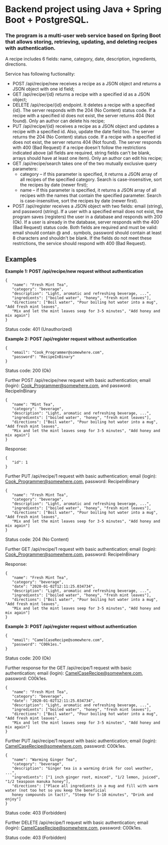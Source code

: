 # Backend project using Java + Spring Boot + PostgreSQL.

### The program is a multi-user web service based on Spring Boot that allows storing, retrieving, updating, and deleting recipes with authentication.

A recipe includes 6 fields: name, category, date, description, ingredients, directions.

Service has following fuctionality:
- POST /api/recipe/new receives a recipe as a JSON object and returns a JSON object with one id field;
- GET /api/recipe/{id} returns a recipe with a specified id as a JSON object;
- DELETE /api/recipe/{id} endpoint. It deletes a recipe with a specified {id}. The server responds with the 204 (No Content) status code. 
If a recipe with a specified id does not exist, the server returns 404 (Not found). Only an author can delete his recipe;
- PUT /api/recipe/{id} receives a recipe as a JSON object and updates a recipe with a specified id. Also, update the date field too. 
The server returns the 204 (No Content) status code. If a recipe with a specified id does not exist, the server returns 404 (Not found). 
The server responds with 400 (Bad Request) if a recipe doesn't follow the restrictions indicated above (all fields are required, string fields 
can't be blank, arrays should have at least one item). Only an author can edit his recipe;
- GET /api/recipe/search takes one of the two mutually exclusive query parameters:
	- category – if this parameter is specified, it returns a JSON array of all recipes of the specified category. Search is case-insensitive, 
	sort the recipes by date (newer first);
	- name – if this parameter is specified, it returns a JSON array of all recipes with the names that contain the specified parameter. 
	Search is case-insensitive, sort the recipes by date (newer first).
- POST /api/register receives a JSON object with two fields: email (string), and password (string). If a user with a specified email does not exist, 
the program saves (registers) the user in a database and responds with 200 (Ok). If a user is already in the database, server responds with the 
400 (Bad Request) status code. Both fields are required and must be valid: email should contain @ and . symbols, password should contain 
at least 8 characters and shouldn't be blank. If the fields do not meet these restrictions, the service should respond with 400 (Bad Request).

## Examples
**Example 1: POST /api/recipe/new request without authentication**
```
{
   "name": "Fresh Mint Tea",
   "category": "beverage",
   "description": "Light, aromatic and refreshing beverage, ...",
   "ingredients": ["boiled water", "honey", "fresh mint leaves"],
   "directions": ["Boil water", "Pour boiling hot water into a mug", "Add fresh mint leaves", 
   "Mix and let the mint leaves seep for 3-5 minutes", "Add honey and mix again"]
}
```
Status code: 401 (Unauthorized)

**Example 2: POST /api/register request without authentication**
```
{
   "email": "Cook_Programmer@somewhere.com",
   "password": "RecipeInBinary"
}
```
Status code: 200 (Ok)

Further POST /api/recipe/new request with basic authentication; email (login): Cook_Programmer@somewhere.com, and password: RecipeInBinary
```
{
   "name": "Mint Tea",
   "category": "beverage",
   "description": "Light, aromatic and refreshing beverage, ...",
   "ingredients": ["boiled water", "honey", "fresh mint leaves"],
   "directions": ["Boil water", "Pour boiling hot water into a mug", "Add fresh mint leaves", 
   "Mix and let the mint leaves seep for 3-5 minutes", "Add honey and mix again"]
}
```
Response:
```
{
   "id": 1
}
```
Further PUT /api/recipe/1 request with basic authentication; email (login): Cook_Programmer@somewhere.com, password: RecipeInBinary
```
{
   "name": "Fresh Mint Tea",
   "category": "beverage",
   "description": "Light, aromatic and refreshing beverage, ...",
   "ingredients": ["boiled water", "honey", "fresh mint leaves"],
   "directions": ["Boil water", "Pour boiling hot water into a mug", "Add fresh mint leaves", 
   "Mix and let the mint leaves seep for 3-5 minutes", "Add honey and mix again"]
}
```
Status code: 204 (No Content)

Further GET /api/recipe/1 request with basic authentication; email (login): Cook_Programmer@somewhere.com, password: RecipeInBinary

Response:
```
{
   "name": "Fresh Mint Tea",
   "category": "beverage",
   "date": "2020-01-02T12:11:25.034734",
   "description": "Light, aromatic and refreshing beverage, ...",
   "ingredients": ["boiled water", "honey", "fresh mint leaves"],
   "directions": ["Boil water", "Pour boiling hot water into a mug", "Add fresh mint leaves", 
   "Mix and let the mint leaves seep for 3-5 minutes", "Add honey and mix again"]
}
```

**Example 3: POST /api/register request without authentication**
```
{
   "email": "CamelCaseRecipe@somewhere.com",
   "password": "C00k1es."
}
```
Status code: 200 (Ok)

Further response for the GET /api/recipe/1 request with basic authentication; email (login): CamelCaseRecipe@somewhere.com, password: C00k1es.
```
{
   "name": "Fresh Mint Tea",
   "category": "beverage",
   "date": "2020-01-02T12:11:25.034734",
   "description": "Light, aromatic and refreshing beverage, ...",
   "ingredients": ["boiled water", "honey", "fresh mint leaves"],
   "directions": ["Boil water", "Pour boiling hot water into a mug", "Add fresh mint leaves", 
   "Mix and let the mint leaves seep for 3-5 minutes", "Add honey and mix again"]
}
```
Further PUT /api/recipe/1 request with basic authentication; email (login): CamelCaseRecipe@somewhere.com, password: C00k1es.
```
{
   "name": "Warming Ginger Tea",
   "category": "beverage",
   "description": "Ginger tea is a warming drink for cool weather, ...",
   "ingredients": ["1 inch ginger root, minced", "1/2 lemon, juiced", "1/2 teaspoon manuka honey"],
   "directions": ["Place all ingredients in a mug and fill with warm water (not too hot so you keep the beneficial 
   honey compounds in tact)", "Steep for 5-10 minutes", "Drink and enjoy"]
}
```
Status code: 403 (Forbidden)

Further DELETE /api/recipe/1 request with basic authentication; email (login): CamelCaseRecipe@somewhere.com, password: C00k1es.

Status code: 403 (Forbidden)
